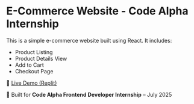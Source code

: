 # E-Commerce Website - Code Alpha Internship

This is a simple e-commerce website built using React. It includes:
- Product Listing
- Product Details View
- Add to Cart
- Checkout Page

🔗 [Live Demo (Replit)](https://ad493132-a251-444e-b25e-5a9bde95bdf1-00-1g4v6yfe74fab.spock.replit.dev/)

📁 Built for **Code Alpha Frontend Developer Internship** – July 2025
